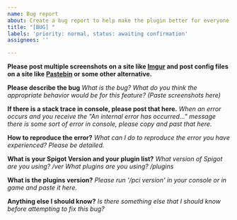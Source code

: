 ```yaml
---
name: Bug report
about: Create a bug report to help make the plugin better for everyone!
title: "[BUG] "
labels: 'priority: normal, status: awaiting confirmation'
assignees: ''

---
```


__Please post multiple screenshots on a site like [Imgur](https://imgur.com/upload) and post config files on a site like [Pastebin](https://pastebin.com/) or some other alternative.__

**Please describe the bug**
*What is the bug? What do you think the appropriate behavior would be for this feature? (Paste screenshots here)*

**If there is a stack trace in console, please post that here.** 
*When an error occurs and you receive the "An internal error has occurred..." message there is some sort of error in console, please copy and past that here.*

**How to reproduce the error?**
*What can I do to reproduce the error you have experienced? Please be detailed.*

**What is your Spigot Version and your plugin list?**
*What version of Spigot are you using? /ver What plugins are you using? /plugins*

**What is the plugins version?**
*Please run '/pci version' in your console or in game and paste it here.*

**Anything else I should know?**
*Is there something else that I should know before attempting to fix this bug?*
